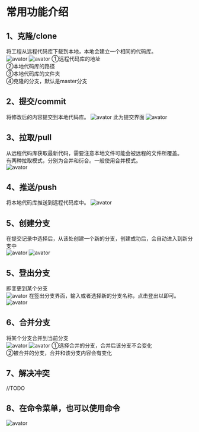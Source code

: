 # 常用功能介绍

## 1、克隆/clone
  >  
  将工程从远程代码库下载到本地，本地会建立一个相同的代码库。  
  ![avator](./img/clone.jpg)
  ![avator](./img/clone-2.jpg)
  ➀远程代码库的地址  
  ➁本地代码库的路径  
  ➂本地代码库的文件夹  
  ➃克隆的分支，默认是master分支  
## 2、提交/commit
  >  
  将修改后的内容提交到本地代码库。
  ![avator](./img/commit.jpg)
  此为提交界面
  ![avator](./img/commit-2.jpg)
## 3、拉取/pull
  >  
  从远程代码库获取最新代码，需要注意本地文件可能会被远程的文件所覆盖。  
  有两种拉取模式，分别为合并和衍合。一般使用合并模式。  
  ![avator](./img/pull.jpg)
## 4、推送/push
  >  
  将本地代码库推送到远程代码库中。
  ![avator](./img/push.jpg)
## 5、创建分支
  >  
  在提交记录中选择后，从该处创建一个新的分支，创建成功后，会自动进入到新分支中  
  ![avator](./img/new_branch.jpg)
  ![avator](./img/new_branch-01.jpg)
## 5、登出分支
  >  
  即变更到某个分支  
  ![avator](./img/change_branch-1.jpg)
  在签出分支界面，输入或者选择新的分支名称，点击登出以即可。
  ![avator](./img/change_branch-2.jpg)
## 6、合并分支
  >  
  将某个分支合并到当前分支  
  ![avator](./img/merge_branch.jpg)
  ![avator](./img/merge_branch-2.jpg)
  ➀选择合并的分支，合并后该分支不会变化  
  ➁被合并的分支，合并和该分支内容会有变化  
## 7、解决冲突
  >  
  //TODO
## 8、在命令菜单，也可以使用命令
  >  
  ![avator](./img/8.jpg)
